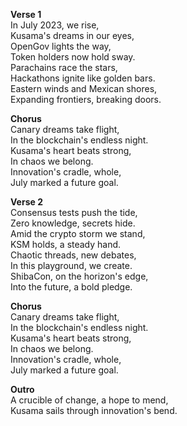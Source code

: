 **Verse 1**  
In July 2023, we rise,  
Kusama's dreams in our eyes,  
OpenGov lights the way,  
Token holders now hold sway.  
Parachains race the stars,  
Hackathons ignite like golden bars.  
Eastern winds and Mexican shores,  
Expanding frontiers, breaking doors.  

**Chorus**  
Canary dreams take flight,  
In the blockchain's endless night.  
Kusama's heart beats strong,  
In chaos we belong.  
Innovation's cradle, whole,  
July marked a future goal.  

**Verse 2**  
Consensus tests push the tide,  
Zero knowledge, secrets hide.  
Amid the crypto storm we stand,  
KSM holds, a steady hand.  
Chaotic threads, new debates,  
In this playground, we create.  
ShibaCon, on the horizon's edge,  
Into the future, a bold pledge.  

**Chorus**  
Canary dreams take flight,  
In the blockchain's endless night.  
Kusama's heart beats strong,  
In chaos we belong.  
Innovation's cradle, whole,  
July marked a future goal.  

**Outro**  
A crucible of change, a hope to mend,  
Kusama sails through innovation's bend.
